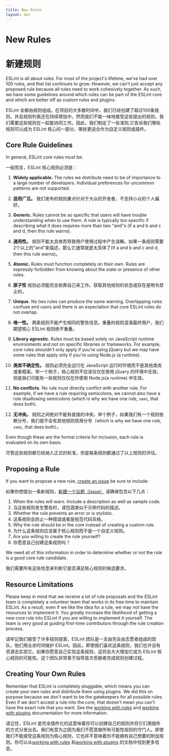 ```yaml
---
title: New Rules
layout: doc
---
```

# New Rules

# 新建规则

ESLint is all about rules. For most of the project's lifetime, we've had over 100 rules, and that list continues to grow. However, we can't just accept any proposed rule because all rules need to work cohesively together. As such, we have some guidelines around which rules can be part of the ESLint core and which are better off as custom rules and plugins.

ESLint 全都由规则组成。在项目的大多数时间中，我们已经创建了超过100条规则，并且规则列表还在持续增加中。然而我们不能一味地接受这些提出的规则，我们需要这些规则在一起能协同工作。因此，我们制定了一些准则,它告诉我们哪些规则可以成为 ESLint 核心的一部分，哪些更适合作为自定义规则或插件。

## Core Rule Guidelines

In general, ESLint core rules must be:

一般而言，ESLint 核心规则必须是：

1. **Widely applicable.** The rules we distribute need to be of importance to a large number of developers. Individual preferences for uncommon patterns are not supported.

1. **适用广泛。** 我们发布的规则重点针对于大众的开发者，不支持小众的个人偏好。

1. **Generic.** Rules cannot be so specific that users will have trouble understanding when to use them. A rule is typically too specific if describing what it does requires more than two "and"s (if a and b and c and d, then this rule warns).

1. **通用性。** 规则不能太具体而导致用户使用过程中产生误解。如果一条规则需要2个以上的“and”来描述，那么它通常就是太具体了(if a and b and c and d, then this rule warns)。

1. **Atomic.** Rules must function completely on their own. Rules are expressly forbidden from knowing about the state or presence of other rules.

1. **原子性** 规则必须能完全依靠自己来工作。获取其他规则的状态或存在是明令禁止的。

1. **Unique.** No two rules can produce the same warning. Overlapping rules confuse end users and there is an expectation that core ESLint rules do not overlap.

1. **唯一性。** 两条规则不能产生相同的警告信息。重叠的规则混淆最终用户，我们期望核心 ESLint 规则绝不重叠。

1. **Library agnostic.** Rules must be based solely on JavaScript runtime environments and not on specific libraries or frameworks. For example, core rules shouldn't only apply if you're using jQuery but we may have some rules that apply only if you're using Node.js (a runtime).

1. **类库不确定性。**  规则必须完全运行在 JavaScript 运行时环境而不是其他类库或者框架。举一个例子，核心规则不应该仅仅在使用 jQuery 的环境中生效，但是我们可能有一些规则仅仅在你使用 Node.js(a runtime) 中生效。

1. **No conflicts.** No rule must directly conflict with another rule. For example, if we have a rule requiring semicolons, we cannot also have a rule disallowing semicolons (which is why we have one rule, `semi`, that does both).

1. **无冲突。** 规则之间绝对不能有直接的冲突。举个例子，如果我们有一个规则依赖分号，我们就不会有其他规则禁用分号（which is why we have one rule, `semi`, that does both）。

Even though these are the formal criteria for inclusion, each rule is evaluated on its own basis.

尽管这些规则都已经纳入正式的标准，但是每条规则都通过了以上规则的评估。

## Proposing a Rule

If you want to propose a new rule, [create an issue](https://github.com/eslint/eslint/issues/new?body=**When%20does%20this%20rule%20warn%3F%20Please%20describe%20and%20show%20example%20code%3A**%0A%0A**Is%20this%20rule%20preventing%20an%20error%20or%20is%20it%20stylistic%3F**%0A%0A**Why%20is%20this%20rule%20a%20candidate%20for%20inclusion%20instead%20of%20creating%20a%20custom%20rule%3F**%0A%0A**Are%20you%20willing%20to%20create%20the%20rule%20yourself%3F**%0A%0A) be sure to include:

如果你想提出一条新规则，[新建一个议题（issue）](https://github.com/eslint/eslint/issues/new?body=**When%20does%20this%20rule%20warn%3F%20Please%20describe%20and%20show%20example%20code%3A**%0A%0A**Is%20this%20rule%20preventing%20an%20error%20or%20is%20it%20stylistic%3F**%0A%0A**Why%20is%20this%20rule%20a%20candidate%20for%20inclusion%20instead%20of%20creating%20a%20custom%20rule%3F**%0A%0A**Are%20you%20willing%20to%20create%20the%20rule%20yourself%3F**%0A%0A) 请确保包含以下几点：


1. When the rules will warn. Include a description as well as sample code.
1. 当这些规则发生警告时，请包涵类似于示例代码的描述。
1. Whether the rule prevents an error or is stylistic.
1. 这条规则会防止一种错误或者是规范代码风格。
1. Why the rule should be in the core instead of creating a custom rule.
1. 为什么这条规则应该属于核心规则而不是一个自定义规则。
1. Are you willing to create the rule yourself?
1. 你愿意自己创建这条规则吗？

We need all of this information in order to determine whether or not the rule is a good core rule candidate.

我们需要所有这些信息来判断它是否满足核心规则的候选要求。

## Resource Limitations

Please keep in mind that we receive a lot of rule proposals and the ESLint team is completely a volunteer team that works in its free time to maintain ESLint. As a result, even if we like the idea for a rule, we may not have the resources to implement it. You greatly increase the likelihood of getting a new core rule into ESLint if you are willing to implement it yourself. The team is very good at guiding first-time contributors through the rule creation process.

请牢记我们接受了许多规则提案，ESLint 团队是一支由完全由志愿者组成的团队，他们用业余时间维护 ESLint。因此，即使我们喜欢这条规则，我们也许没有资源去实现它。如果你愿意自己实现这条规则，这将会大大增加它成为 ESLint 核心规则的可能性。这个团队非常善于指导首次贡献者完成规则创建过程。

## Creating Your Own Rules

Remember that ESLint is completely pluggable, which means you can create your own rules and distribute them using plugins. We did this on purpose because we don't want to be the gatekeepers for all possible rules. Even if we don't accept a rule into the core, that doesn't mean you can't have the exact rule that you want. See the [working with rules](../working-with-rules) and [working with plugins](../working-with-plugins) documentation for more information.

请记住，ESLint 是完全插件化的这意味着你可以创建自己的规则并将它们用插件的方式分发出去。我们有意为之因为我们不愿意做所有可能性规则的守门人。即使我们不能接受这条规则为核心规则，它也并不意味着你不能拥有自己想要的附加规则。你可以从[working with rules](../working-with-rules) 和[working with plugins](../working-with-plugins) 的文档中找到更多信息。
